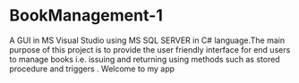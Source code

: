 # BookManagement-1
A GUI in MS Visual Studio using MS SQL SERVER in C# language.The main purpose of this project is to provide the user friendly interface for end users to manage books i.e. issuing and returning using methods such as stored procedure and triggers .
Welcome to my app
